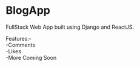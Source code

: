 # BlogApp
FullStack Web App built using Django and ReactJS.

Features:-  
-Comments  
-Likes  
-More Coming Soon  
